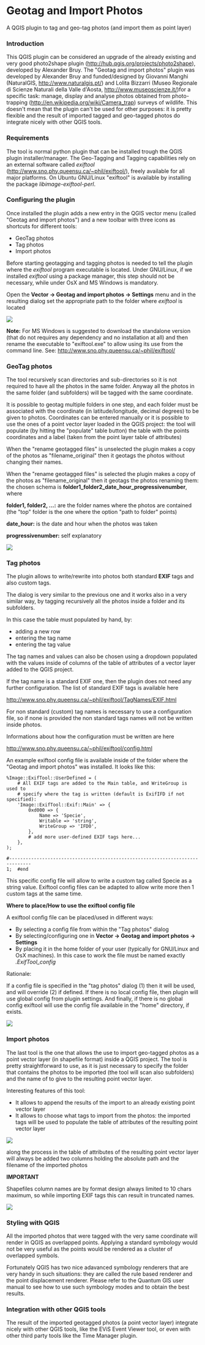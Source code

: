 # Geotag and Import Photos
A QGIS plugin to tag and geo-tag photos (and import them as point layer)

### Introduction
This QGIS plugin can be considered an upgrade of the already existing and very good photo2shape plugin (http://hub.qgis.org/projects/photo2shape), developed by Alexander Bruy. The "Geotag and import photos" plugin was developed by Alexander Bruy and funded/designed by Giovanni Manghi (NaturalGIS, http://www.naturalgis.pt/) and Lolita Bizzarri (Museo Regionale di Scienze Naturali della Valle d'Aosta, http://www.museoscienze.it/)for a specific task: manage, display and analyse photos obtained from photo-trapping (http://en.wikipedia.org/wiki/Camera_trap) surveys of wildlife. This doesn't mean that the plugin can't be used for other purposes: it is pretty flexible and the result of imported tagged and geo-tagged photos do integrate nicely with other QGIS tools.

### Requirements
The tool is normal python plugin that can be installed trough the QGIS plugin installer/manager. The Geo-Tagging and Tagging capabilities rely on an external software called _exiftool_ (http://www.sno.phy.queensu.ca/~phil/exiftool/), freely available for all major platforms. On Ubuntu GNU/Linux "exiftool" is available by installing the package _libimage-exiftool-perl_.

### Configuring the plugin
Once installed the plugin adds a new entry in the QGIS vector menu (called "Geotag and import photos") and a new toolbar with three icons as shortcuts for different tools:

* GeoTag photos
* Tag photos
* Import photos

Before starting geotagging and tagging photos is needed to tell the plugin where the _exiftool_ program executable is located. Under GNU/Linux, if we installed _exiftool_ using a package manager, this step should not be necessary, while under OsX and MS Windows is mandatory.

Open the **Vector -> Geotag and import photos -> Settings** menu and in the resulting dialog set the appropriate path to the folder where _exiftool_ is located

![](https://raw.githubusercontent.com/NaturalGIS/geotag_and_import_photos/master/icons/config_win.png)

**Note:** For MS Windows is suggested to download the standalone version (that do not requires any dependency and no installation at all) and then rename the executable to "exiftool.exe" to allow using its use from the command line. See: http://www.sno.phy.queensu.ca/~phil/exiftool/

### GeoTag photos

The tool recursively scan directories and sub-directories so it is not required to have all the photos in the same folder. Anyway all the photos in the same folder (and subfolders) will be tagged with the same coordinate.

It is possible to geotag multiple folders in one step, and each folder must be associated with the coordinate (in latitude/longitude, decimal degrees) to be given to photos. Coordinates can be entered manually or it is possible to use the ones of a point vector layer loaded in the QGIS project: the tool will populate (by hitting the "populate" table button) the table with the points coordinates and a label (taken from the point layer table of attributes)

When the "rename geotagged files" is unselected the plugin makes a copy of the photos as "filename_original" then it geotags the photos without changing their names.

When the "rename geotagged files" is selected the plugin makes a copy of the photos as "filename_original" then it geotags the photos renaming them: the chosen schema is **folder1_folder2_date_hour_progressivenumber**, where

**folder1, folder2, ...:** are the folder names where the photos are contained (the "top" folder is the one where the option "path to folder" points)

**date_hour:** is the date and hour when the photos was taken

**progressivenumber:** self explanatory

![](https://raw.githubusercontent.com/NaturalGIS/geotag_and_import_photos/master/icons/geotag.png)

### Tag photos

The plugin allows to write/rewrite into photos both standard **EXIF** tags and also custom tags.

The dialog is very similar to the previous one and it works also in a very similar way, by tagging recursively all the photos inside a folder and its subfolders.

In this case the table must populated by hand, by:

* adding a new row
* entering the tag name
* entering the tag value

The tag names and values can also be chosen using a dropdown populated with the values inside of columns of the table of attributes of a vector layer added to the QGIS project.

If the tag name is a standard EXIF one, then the plugin does not need any further configuration. The list of standard EXIF tags is available here

http://www.sno.phy.queensu.ca/~phil/exiftool/TagNames/EXIF.html

For non standard (custom) tag names is necessary to use a configuration file, so if none is provided the non standard tags names will not be written inside photos.

Informations about how the configuration must be written are here

http://www.sno.phy.queensu.ca/~phil/exiftool/config.html

An example exiftool config file is available inside of the folder where the "Geotag and import photos" was installed. It looks like this:


    %Image::ExifTool::UserDefined = (
        # All EXIF tags are added to the Main table, and WriteGroup is used to
        # specify where the tag is written (default is ExifIFD if not specified):
        'Image::ExifTool::Exif::Main' => {
            0xd000 => {
                Name => 'Specie',
                Writable => 'string',
                WriteGroup => 'IFD0',
            },
            # add more user-defined EXIF tags here...
        },
    );
    
    #------------------------------------------------------------------------------
    1;  #end

This specific config file will allow to write a custom tag called Specie as a string value. Exiftool config files can be adapted to allow write more then 1 custom tags at the same time.

**Where to place/How to use the exiftool config file**

A exiftool config file can be placed/used in different ways:

* By selecting a config file from within the "Tag photos" dialog
* By selecting/configuring one in **Vector -> Geotag and import photos -> Settings**
* By placing it in the home folder of your user (typically for GNU/Linux and OsX machines). In this case to work the file must be named exactly _.ExifTool_config_

Rationale:

If a config file is specified in the "tag photos" dialog (1) then it will be used, and will override (2) if defined. If there is no local config file, then plugin will use global config from plugin settings. And finally, if there is no global config exiftool will use the config file available in the "home" directory, if exists.

![](https://raw.githubusercontent.com/NaturalGIS/geotag_and_import_photos/master/icons/tag.png)

### Import photos

The last tool is the one that allows the use to import geo-tagged photos as a point vector layer (in shapefile format) inside a QGIS project. The tool is pretty straightforward to use, as it is just necessary to specify the folder that contains the photos to be imported (the tool will scan also subfolders) and the name of to give to the resulting point vector layer.

Interesting features of this tool:

* It allows to append the results of the import to an already existing point vector layer
* It allows to choose what tags to import from the photos: the imported tags will be used to populate the table of attributes of the resulting point vector layer

![](https://raw.githubusercontent.com/NaturalGIS/geotag_and_import_photos/master/icons/at.png)

along the process in the table of attributes of the resulting point vector layer will always be added two columns holding the absolute path and the filename of the imported photos

**IMPORTANT**

Shapefiles column names are by format design always limited to 10 chars maximum, so while importing EXIF tags this can result in truncated names.

![](https://raw.githubusercontent.com/NaturalGIS/geotag_and_import_photos/master/icons/import.png)

### Styling with QGIS

All the imported photos that were tagged with the very same coordinate will render in QGIS as overlapped points. Applying a standard symbology would not be very useful as the points would be rendered as a cluster of overlapped symbols.

Fortunately QGIS has two nice adavanced symbology renderers that are very handy in such situations: they are called the rule based renderer and the point displacement renderer. Please refer to the Quantum GIS user manual to see how to use such symbology modes and to obtain the best results.

### Integration with other QGIS tools

The result of the imported geotagged photos (a point vector layer) integrate nicely with other QGIS tools, like the EViS Event Viewer tool, or even with other third party tools like the Time Manager plugin.